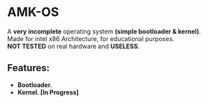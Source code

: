 # AMK-OS
A **very incomplete** operating system **(simple bootloader & kernel)**.  
Made for intel x86 Architecture, for educational purposes.  
**NOT TESTED** on real hardware and **USELESS**.  

## Features:
- **Bootloader.**  
- **Kernel. [In Progress]**  
